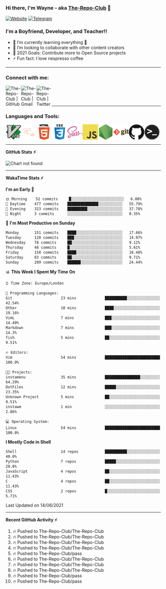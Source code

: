 ### Hi there, I'm Wayne - aka [The-Repo-Club][website] 👋

[![Website](https://img.shields.io/website?label=github.com/The-Repo-Club/&color=orange&style=flat-square&url=https://github.com/The-Repo-Club/)][website]
[![Telegram](https://img.shields.io/badge/Chat%20on-Telegram-orange.svg?color=orange&logo=telegram&style=flat-square)][telegram]

### I'm a Boyfriend, Developer, and Teacher!!

- 🌱 I’m currently learning everything 🤣
- 👯 I’m looking to collaborate with other content creators
- 🥅 2021 Goals: Contribute more to Open Source projects
- ⚡ Fun fact: I love nespresso coffee

---
### Connect with me:

[<img align="left" alt="The-Repo-Club | GitHub" width="50px" src="https://cdn.jsdelivr.net/npm/simple-icons@v3/icons/github.svg" />][website]
[<img align="left" alt="The-Repo-Club | Gmail" width="50px" src="https://cdn.jsdelivr.net/npm/simple-icons@v3/icons/gmail.svg" />][email]
[<img align="left" alt="The-Repo-Club | Twitter" width="50px" src="https://cdn.jsdelivr.net/npm/simple-icons@v3/icons/telegram.svg" />][telegram]

[website]: https://github.com/The-Repo-Club/
[email]: mailto:wayne6324@gmail.com
[telegram]: https://t.me/TheRepoClub

<br />
<br />
<br />

---
### Languages and Tools:

<img align="left" alt="Vim" width="50px" src="https://raw.githubusercontent.com/github/explore/80688e429a7d4ef2fca1e82350fe8e3517d3494d/topics/vim/vim.png" />
<img align="left" alt="Fish" width="50px" src="https://raw.githubusercontent.com/github/explore/80688e429a7d4ef2fca1e82350fe8e3517d3494d/topics/fish/fish.png" />
<img align="left" alt="HTML5" width="50px" src="https://raw.githubusercontent.com/github/explore/80688e429a7d4ef2fca1e82350fe8e3517d3494d/topics/html/html.png" />
<img align="left" alt="CSS3" width="50px" src="https://raw.githubusercontent.com/github/explore/80688e429a7d4ef2fca1e82350fe8e3517d3494d/topics/css/css.png" />
<img align="left" alt="Sass" width="50px" src="https://raw.githubusercontent.com/github/explore/80688e429a7d4ef2fca1e82350fe8e3517d3494d/topics/sass/sass.png" />
<img align="left" alt="JavaScript" width="50px" src="https://raw.githubusercontent.com/github/explore/80688e429a7d4ef2fca1e82350fe8e3517d3494d/topics/javascript/javascript.png" />
<img align="left" alt="Node.js" width="50px" src="https://raw.githubusercontent.com/github/explore/80688e429a7d4ef2fca1e82350fe8e3517d3494d/topics/nodejs/nodejs.png" />
<img align="left" alt="Git" width="50px" src="https://raw.githubusercontent.com/github/explore/80688e429a7d4ef2fca1e82350fe8e3517d3494d/topics/git/git.png" />
<img align="left" alt="GitHub" width="50px" src="https://raw.githubusercontent.com/github/explore/78df643247d429f6cc873026c0622819ad797942/topics/github/github.png" />
<img align="left" alt="Terminal" width="50px" src="https://raw.githubusercontent.com/github/explore/80688e429a7d4ef2fca1e82350fe8e3517d3494d/topics/terminal/terminal.png" />

<br />
<br />
<br />

---

**GitHub Stats ⚡**

![Chart not found](https://github-readme-stats.vercel.app/api?username=The-Repo-Club&theme=tokyonight&show_icons=true&count_private=true&hide_border=true&include_all_commits=true&custom_title=The-Repo-Club%27s+GitHub+Stats)


---

**WakaTime Stats ⚡**

<!--START_SECTION:waka-->
**I'm an Early 🐤** 

```text
🌞 Morning    52 commits     █░░░░░░░░░░░░░░░░░░░░░░░░   6.08% 
🌆 Daytime    477 commits    ██████████████░░░░░░░░░░░   55.79% 
🌃 Evening    323 commits    █████████░░░░░░░░░░░░░░░░   37.78% 
🌙 Night      3 commits      ░░░░░░░░░░░░░░░░░░░░░░░░░   0.35%

```
📅 **I'm Most Productive on Sunday** 

```text
Monday       151 commits    ████░░░░░░░░░░░░░░░░░░░░░   17.66% 
Tuesday      128 commits    ███░░░░░░░░░░░░░░░░░░░░░░   14.97% 
Wednesday    78 commits     ██░░░░░░░░░░░░░░░░░░░░░░░   9.12% 
Thursday     48 commits     █░░░░░░░░░░░░░░░░░░░░░░░░   5.61% 
Friday       158 commits    ████░░░░░░░░░░░░░░░░░░░░░   18.48% 
Saturday     83 commits     ██░░░░░░░░░░░░░░░░░░░░░░░   9.71% 
Sunday       209 commits    ██████░░░░░░░░░░░░░░░░░░░   24.44%

```


📊 **This Week I Spent My Time On** 

```text
⌚︎ Time Zone: Europe/London

💬 Programming Languages: 
Git                      23 mins             ██████████░░░░░░░░░░░░░░░   42.54% 
Other                    10 mins             ████░░░░░░░░░░░░░░░░░░░░░   19.16% 
VimL                     7 mins              ███░░░░░░░░░░░░░░░░░░░░░░   14.49% 
Markdown                 7 mins              ███░░░░░░░░░░░░░░░░░░░░░░   14.3% 
fish                     5 mins              ██░░░░░░░░░░░░░░░░░░░░░░░   9.51%

🔥 Editors: 
Vim                      54 mins             █████████████████████████   100.0%

🐱‍💻 Projects: 
instamenu                35 mins             ████████████████░░░░░░░░░   64.29% 
DotFiles                 12 mins             █████░░░░░░░░░░░░░░░░░░░░   23.35% 
Unknown Project          5 mins              ██░░░░░░░░░░░░░░░░░░░░░░░   9.51% 
instawm                  1 min               ░░░░░░░░░░░░░░░░░░░░░░░░░   2.86%

💻 Operating System: 
Linux                    54 mins             █████████████████████████   100.0%

```

**I Mostly Code in Shell** 

```text
Shell                    14 repos            ██████████░░░░░░░░░░░░░░░   40.0% 
Python                   7 repos             █████░░░░░░░░░░░░░░░░░░░░   20.0% 
JavaScript               4 repos             ██░░░░░░░░░░░░░░░░░░░░░░░   11.43% 
C                        4 repos             ██░░░░░░░░░░░░░░░░░░░░░░░   11.43% 
CSS                      2 repos             █░░░░░░░░░░░░░░░░░░░░░░░░   5.71%

```



 Last Updated on 14/06/2021
<!--END_SECTION:waka-->

---

**Recent GitHub Activity :zap:**

<!--START_SECTION:activity-->
1. 🔥 Pushed to The-Repo-Club/The-Repo-Club
2. 🔥 Pushed to The-Repo-Club/The-Repo-Club
3. 🔥 Pushed to The-Repo-Club/The-Repo-Club
4. 🔥 Pushed to The-Repo-Club/The-Repo-Club
5. 🔥 Pushed to The-Repo-Club/pass
6. 🔥 Pushed to The-Repo-Club/The-Repo-Club
7. 🔥 Pushed to The-Repo-Club/The-Repo-Club
8. 🔥 Pushed to The-Repo-Club/The-Repo-Club
9. 🔥 Pushed to The-Repo-Club/pass
10. 🔥 Pushed to The-Repo-Club/pass
<!--END_SECTION:activity-->